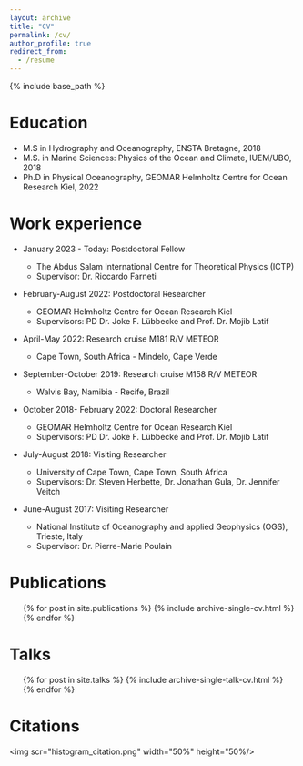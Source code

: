 ```yaml
---
layout: archive
title: "CV"
permalink: /cv/
author_profile: true
redirect_from:
  - /resume
---
```


{% include base_path %}

Education
======
* M.S in Hydrography and Oceanography, ENSTA Bretagne, 2018
* M.S. in Marine Sciences: Physics of the Ocean and Climate, IUEM/UBO, 2018
* Ph.D in Physical Oceanography, GEOMAR Helmholtz Centre for Ocean Research Kiel, 2022

Work experience
======
* January 2023 - Today: Postdoctoral Fellow
  * The Abdus Salam International Centre for Theoretical Physics (ICTP)
  * Supervisor: Dr. Riccardo Farneti 

* February-August 2022: Postdoctoral Researcher
  * GEOMAR Helmholtz Centre for Ocean Research Kiel
  * Supervisors: PD Dr. Joke F. Lübbecke and Prof. Dr. Mojib Latif

* April-May 2022: Research cruise M181 R/V METEOR
  * Cape Town, South Africa - Mindelo, Cape Verde

* September-October 2019: Research cruise M158 R/V METEOR
  * Walvis Bay, Namibia - Recife, Brazil

* October 2018- February 2022: Doctoral Researcher
  * GEOMAR Helmholtz Centre for Ocean Research Kiel
  * Supervisors: PD Dr. Joke F. Lübbecke and Prof. Dr. Mojib Latif
   
* July-August 2018: Visiting Researcher
  * University of Cape Town, Cape Town, South Africa
  * Supervisors: Dr. Steven Herbette, Dr. Jonathan Gula, Dr. Jennifer Veitch

* June-August 2017: Visiting Researcher
  * National Institute of Oceanography and applied Geophysics (OGS), Trieste, Italy
  * Supervisor: Dr. Pierre-Marie Poulain
 


Publications
======
  <ul>{% for post in site.publications %}
    {% include archive-single-cv.html %}
  {% endfor %}</ul>
  
Talks
======
  <ul>{% for post in site.talks %}
    {% include archive-single-talk-cv.html %}
  {% endfor %}</ul>
  
Citations
======  

<img scr="histogram_citation.png" width="50%" height="50%/>
